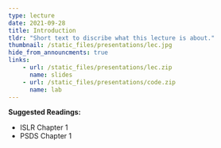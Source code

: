 ```yaml
---
type: lecture
date: 2021-09-28
title: Introduction
tldr: "Short text to discribe what this lecture is about."
thumbnail: /static_files/presentations/lec.jpg
hide_from_announcments: true
links: 
    - url: /static_files/presentations/lec.zip
      name: slides
    - url: /static_files/presentations/code.zip
      name: lab
---
```

**Suggested Readings:**
- ISLR Chapter 1
- PSDS Chapter 1
